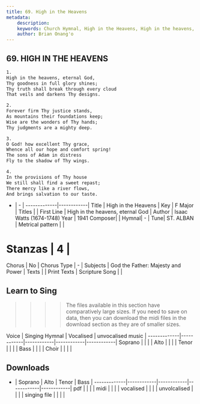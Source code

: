 ```yaml
---
title: 69. High in the Heavens
metadata:
    description: 
    keywords: Church Hymnal, High in the Heavens, High in the heavens, eternal God, 
    author: Brian Onang'o
---
```



## 69. HIGH IN THE HEAVENS

```txt
1.
High in the heavens, eternal God, 
Thy goodness in full glory shines; 
Thy truth shall break through every cloud 
That veils and darkens Thy designs. 

2.
Forever firm Thy justice stands, 
As mountains their foundations keep; 
Wise are the wonders of Thy hands; 
Thy judgments are a mighty deep. 

3.
O God! how excellent Thy grace, 
Whence all our hope and comfort spring! 
The sons of Adam in distress 
Fly to the shadow of Thy wings. 

4.
In the provisions of Thy house 
We still shall find a sweet repast; 
There mercy like a river flows, 
And brings salvation to our taste.

```

- |   -  |
-------------|------------|
Title | High in the Heavens |
Key | F Major |
Titles |  |
First Line | High in the heavens, eternal God |
Author | Isaac Watts (1674-1748)
Year | 1941
Composer|  |
Hymnal|  - |
Tune| ST. ALBAN |
Metrical pattern | |
# Stanzas | 4 |
Chorus | No |
Chorus Type | - |
Subjects | God the Father: Majesty and Power |
Texts |  |
Print Texts | 
Scripture Song |  |
  
## Learn to Sing

>>>> The files available in this section have comparatively large sizes. If you need to save on data, then you can download the midi files in the download section as they are of smaller sizes.

Voice |  Singing Hymnal | Vocalised | unvocalised music |
-------------|------------|------------|------------|------------|
Soprano | | | |
Alto | | | |
Tenor | | | |
Bass | | | |
Choir | | | |

## Downloads

- |  Soprano | Alto | Tenor | Bass |
-------------|------------|------------|------------|------------|
pdf | | | |
midi | | | |
vocalised | | | |
unvolcalised | | | |
singing file | | | |
  